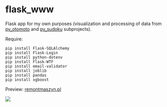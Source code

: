 # flask_www
Flask app for my own purposes (visualization and processing of data from [py_otomoto](https://github.com/mgurg/py_otomoto) and 
[py_sudoku](https://github.com/mgurg/py_sudoku) subprojects).

Require:
```
pip install Flask-SQLAlchemy
pip install Flask-Login
pip install python-dotenv
pip install Flask-WTF
pip install email-validator
pip install joblib
pip install pandas
pip install xgboost
```

Preview: [remontmaszyn.pl](http://remontmaszyn.pl)

![](http://remontmaszyn.pl/static/img/mainpage.jpg)


